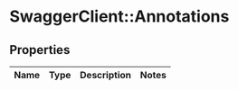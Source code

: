 # SwaggerClient::Annotations

## Properties
Name | Type | Description | Notes
------------ | ------------- | ------------- | -------------


